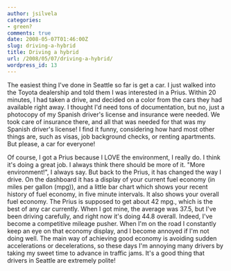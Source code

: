 ```yaml
---
author: jsilvela
categories:
- green?
comments: true
date: 2008-05-07T01:46:00Z
slug: driving-a-hybrid
title: Driving a hybrid
url: /2008/05/07/driving-a-hybrid/
wordpress_id: 13
---
```


The easiest thing I've done in Seattle so far is get a car. I just walked into the Toyota dealership and told them I was interested in a Prius. Within 20 minutes, I had taken a drive, and decided on a color from the cars they had available right away. I thought I'd need tons of documentation, but no, just a photocopy of my Spanish driver's license and insurance were needed. We took care of insurance there, and all that was needed for that was my Spanish driver's license! I find it funny, considering how hard most other things are, such as visas, job background checks, or renting apartments. But please, a car for everyone!

  


Of course, I got a Prius because I LOVE the environment, I really do. I think it's doing a great job. I always think there should be more of it. "More environment!", I always say. But back to the Prius, it has changed the way I drive. On the dashboard it has a display of your current fuel economy (in miles per gallon (mpg)), and a little bar chart which shows your recent history of fuel economy, in five minute intervals. It also shows your overall fuel economy. The Prius is supposed to get about 42 mpg., which is the best of any car currently. When I got mine, the average was 37.5, but I've been driving carefully, and right now it's doing 44.8 overall. Indeed, I've become a competitive mileage pusher. When I'm on the road I constantly keep an eye on that economy display, and I become annoyed if I'm not doing well. The main way of achieving good economy is avoiding sudden accelerations or decelerations, so these days I'm annoying many drivers by taking my sweet time to advance in traffic jams. It's a good thing that drivers in Seattle are extremely polite!
